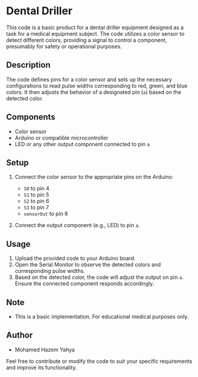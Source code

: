 # Dental Driller
This code is a basic product for a dental driller equipment designed as a task for a medical equipment subject. The code utilizes a color sensor to detect different colors, providing a signal to control a component, presumably for safety or operational purposes.

## Description

The code defines pins for a color sensor and sets up the necessary configurations to read pulse widths corresponding to red, green, and blue colors. It then adjusts the behavior of a designated pin (`a`) based on the detected color.

## Components

- Color sensor
- Arduino or compatible microcontroller
- LED or any other output component connected to pin `a`

## Setup

1. Connect the color sensor to the appropriate pins on the Arduino:
   - `S0` to pin 4
   - `S1` to pin 5
   - `S2` to pin 6
   - `S3` to pin 7
   - `sensorOut` to pin 8

2. Connect the output component (e.g., LED) to pin `a`.

## Usage

1. Upload the provided code to your Arduino board.
2. Open the Serial Monitor to observe the detected colors and corresponding pulse widths.
3. Based on the detected color, the code will adjust the output on pin `a`. Ensure the connected component responds accordingly.

## Note
- This is a basic implementation. For educational medical purposes only.

## Author
- Mohamed Hazem Yahya

Feel free to contribute or modify the code to suit your specific requirements and improve its functionality.

